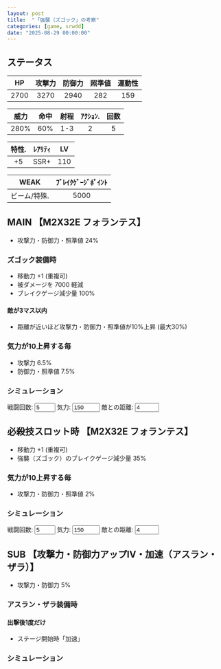 ```yaml
---
layout: post
title:  "「強襲（ズゴック」の考察"
categories: [game, srwdd]
date: "2025-08-29 00:00:00"
---
```


## ステータス

|   HP   | 攻撃力  | 防御力  | 照準値  | 運動性  |
|:------:|:------:|:------:|:------:|:------:|
|  2700  |  3270  |  2940  |  282   |  159   |

| 威力    | 命中   | 射程    | ｱｸｼｮﾝ.  | 回数 |
|:------:|:------:|:------:|:------:|:----:|
| 280%   |  60%   | 1-3    |   2    |  5   |

| 特性. | ﾚｱﾘﾃｨ  | LV  |
|:----:|:------:|:---:|
| +5   | SSR+   | 110 |

| WEAK           |   ﾌﾞﾚｲｸｹﾞｰｼﾞﾎﾟｲﾝﾄ  |
|:--------------:|:----------------:|
| ビーム/特殊.     |      5000        |

## MAIN 【M2X32E フォランテス】
- 攻撃力・防御力・照準値 24%

### ズゴック装備時
- 移動力 +1 (重複可)
- 被ダメージを 7000 軽減
- ブレイクゲージ減少量 100%

#### 敵が3マス以内
- 距離が近いほど攻撃力・防御力・照準値が10%上昇 (最大30%)

### 気力が10上昇する毎
- 攻撃力 6.5%
- 防御力・照準値 7.5%

### シミュレーション

戦闘回数: <input type="number" id="battleCount" value="5" min="0" max="5" step="1" onchange="updateChart()">
気力: <input type="number" id="energy" value="150" min="100" max="250" step="10" onchange="updateChart()">
敵との距離: <input type="number" id="distance" value="4" min="1" max="10" step="1" onchange="updateChart()">

<canvas id="chart-1" style="background-color: #fff"></canvas>

<script src="https://cdn.jsdelivr.net/npm/chart.js"></script>
<script src="https://cdn.jsdelivr.net/npm/chartjs-plugin-datalabels@2.0.0"></script>

<script>
  function updateChart() {
    const battleCount = document.getElementById("battleCount").value;
    const energy = document.getElementById("energy").value;
    const distance = document.getElementById("distance").value;

    const stats = calculateMainStats(battleCount, energy, distance);
    // chart
    const ctx1 = document.getElementById('chart-1');
    if (Chart.getChart('chart-1')) {
      Chart.getChart('chart-1')?.destroy();
    }
    new Chart(ctx1, {
      type: 'radar',
      plugins: [ChartDataLabels],
      options: {
        plugins: {
          datalabels: {
            color: '#000',
            font: {
              weight: 'bold',
              size: 16
            },
            formatter: function(value, context) {
              return value.toFixed(1) + '%';
            }
          }
        }
      },
      data: {
        labels: ["HP", "攻撃力", "防御力", "照準値", "運動性"],
        datasets: [
          {
            label: `MAIN`,
            data: [
              stats.hp,
              stats.attack,
              stats.defense,
              stats.accuracy,
              stats.mobility
            ]
          }
        ]
      }
    });
  }
  // MAIN
  function calculateMainStats(battleCount, energy, distance) {
    let hp = 0;
    let attack = 24;
    let defense = 24;
    let accuracy = 24;
    let mobility = 0;

    // ズゴック装備時の補正
    if (distance <= 3) {
      const proximityBonus = Math.min(30, (4 - distance) * 10);
      attack *= (1 + proximityBonus / 100);
      defense *= (1 + proximityBonus / 100);
      accuracy *= (1 + proximityBonus / 100);
    }

    // 気力補正
    const energyBonus = Math.floor((energy - 100) / 10);
    attack *= (1 + energyBonus * 0.065);
    defense *= (1 + energyBonus * 0.075);
    accuracy *= (1 + energyBonus * 0.075);

    return {
      hp: hp,
      attack: attack,
      defense: defense,
      accuracy: accuracy,
      mobility: mobility
    };
  }
  document.addEventListener('DOMContentLoaded', updateChart);
</script>

## 必殺技スロット時 【M2X32E フォランテス】

- 移動力 +1 (重複可)
- 強襲（ズゴック）のブレイクゲージ減少量 35%

### 気力が10上昇する毎
- 攻撃力・防御力・照準値 2%

### シミュレーション

戦闘回数: <input type="number" id="battleCountSpecial" value="5" min="0" max="5" step="1" onchange="updateChartSpecial()">
気力: <input type="number" id="energySpecial" value="150" min="100" max="250" step="10" onchange="updateChartSpecial()">
敵との距離: <input type="number" id="distanceSpecial" value="4" min="1" max="10" step="1" onchange="updateChartSpecial()">

<canvas id="chart-2" style="background-color: #fff"></canvas>

<script>
  function updateChartSpecial() {
    const battleCount = document.getElementById("battleCountSpecial").value;
    const energy = document.getElementById("energySpecial").value;
    const distance = document.getElementById("distanceSpecial").value;
    const stats = calculateSpecialStats(energy);
    // chart
    const ctx2 = document.getElementById('chart-2');
    if (Chart.getChart('chart-2')) {
      Chart.getChart('chart-2')?.destroy();
    }
    new Chart(ctx2, {
      type: 'radar',
      plugins: [ChartDataLabels],
      options: {
        plugins: {
          datalabels: {
            color: '#000',
            font: {
              weight: 'bold',
              size: 16
            },
            formatter: function(value, context) {
              return value.toFixed(1) + '%';
            }
          }
        }
      },
      data: {
        labels: ["HP", "攻撃力", "防御力", "照準値", "運動性"],
        datasets: [
          {
            label: `必殺技スロット時`,
            data: [
              stats.hp,
              stats.attack,
              stats.defense,
              stats.accuracy,
              stats.mobility
            ]
          }
        ]
      }
    });
  }
  // 必殺技スロット時
  function calculateSpecialStats(energy) {
    let hp = 0;
    let attack = 0;
    let defense = 0;
    let accuracy = 0;
    let mobility = 0;

    // 気力補正
    const energyBonus = Math.floor((energy - 100) / 10);
    attack += energyBonus * 2;
    defense += energyBonus * 2;
    accuracy += energyBonus * 2; 
    return {
      hp: hp,
      attack: attack,
      defense: defense,
      accuracy: accuracy,
      mobility: mobility
    };
  }
  document.addEventListener('DOMContentLoaded', updateChartSpecial);
</script>

## SUB 【攻撃力・防御力アップⅣ・加速（アスラン・ザラ）】
- 攻撃力・防御力 5%

### アスラン・ザラ装備時
#### 出撃後1度だけ
- ステージ開始時「加速」

### シミュレーション

<canvas id="chart-3" style="background-color: #fff"></canvas>

<script>
  function updateChartSub() {
    const stats = calculateSubStats();
    // chart
    const ctx3 = document.getElementById('chart-3');
    if (Chart.getChart('chart-3')) {
      Chart.getChart('chart-3')?.destroy();
    }
    new Chart(ctx3, {
      type: 'radar',
      plugins: [ChartDataLabels],
      options: {
        plugins: {
          datalabels: {
            color: '#000',
            font: {
              weight: 'bold',
              size: 16
            },
            formatter: function(value, context) {
              return value.toFixed(1) + '%';
            }
          }
        }
      },
      data: {
        labels: ["HP", "攻撃力", "防御力", "照準値", "運動性"],
        datasets: [
          {
            label: `SUB`,
            data: [
              stats.hp,
              stats.attack,
              stats.defense,
              stats.accuracy,
              stats.mobility
            ]
          }
        ]
      }
    });
  }
  // SUB
  function calculateSubStats() {
    let hp = 0;
    let attack = 5;
    let defense = 5;
    let accuracy = 0;
    let mobility = 0;
    return {
      hp: hp,
      attack: attack,
      defense: defense,
      accuracy: accuracy,
      mobility: mobility
    };
  }
  document.addEventListener('DOMContentLoaded', updateChartSub);
</script>
